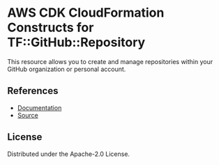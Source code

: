 # AWS CDK CloudFormation Constructs for TF::GitHub::Repository

This resource allows you to create and manage repositories within your
GitHub organization or personal account.

## References

* [Documentation](https://github.com/iann0036/cfn-tf-custom-types/blob/docs/resources/github/TF-GitHub-Repository/docs/README.md)
* [Source](https://github.com/iann0036/cfn-tf-custom-types.git)

## License

Distributed under the Apache-2.0 License.
